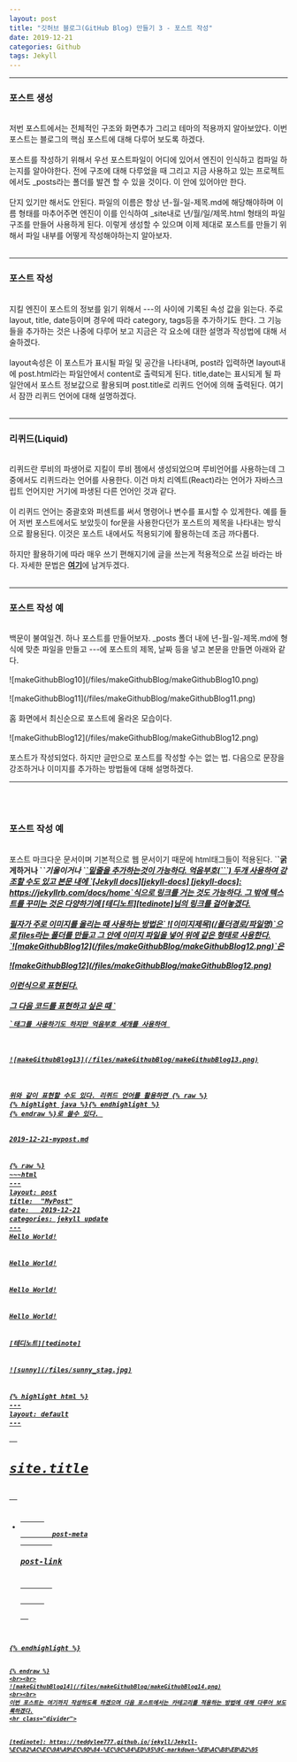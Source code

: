 ```yaml
---
layout: post
title: "깃허브 블로그(GitHub Blog) 만들기 3 - 포스트 작성"
date: 2019-12-21
categories: Github
tags: Jekyll
---
```

<div style="display:none;">
</div>
<hr class="divider">
<h3>포스트 생성</h3>
<br>
저번 포스트에서는 전체적인 구조와 화면추가 그리고 테마의 적용까지 알아보았다. 이번 포스트는 블로그의 핵심 포스트에 대해 다루어 보도록 하겠다. 
<br><br>
포스트를 작성하기 위해서 우선 포스트파일이 어디에 있어서 엔진이 인식하고 컴파일 하는지를 알아야한다. 전에 구조에 대해 다루었을 때 그리고 지금 사용하고 있는 프로젝트에서도 _posts라는 폴더를 발견 할 수 있을 것이다. 이 안에 있어야만 한다.
<br><br>
단지 있기만 해서도 안된다. 파일의 이름은 항상 년-월-일-제목.md에 해당해야하며 이름 형태를 마추어주면 엔진이 이를 인식하여 _site내로 년/월/일/제목.html 형태의 파일구조를 만들어 사용하게 된다. 이렇게 생성할 수 있으며 이제 제대로 포스트를 만들기 위해서 파일 내부를 어떻게 작성해야하는지 알아보자. 
<br><br>
<hr class="divider">
<h3>포스트 작성</h3>
<br>
지킬 엔진이 포스트의 정보를 읽기 위해서 ---의 사이에 기록된 속성 값을 읽는다. 주로 layout, title, date등이며 경우에 따라 category, tags등을 추가하기도 한다. 그 기능들을 추가하는 것은 나중에 다루어 보고 지금은 각 요소에 대한 설명과 작성법에 대해 서술하겠다.
<br><br>
layout속성은 이 포스트가 표시될 파일 및 공간을 나타내며, post라 입력하면 layout내에 post.html라는 파일안에서 content로 출력되게 된다. title,date는 표시되게 될 파일안에서 포스트 정보값으로 활용되며 post.title로 리퀴드 언어에 의해 출력된다. 여기서 잠깐 리퀴드 언어에 대해 설명하겠다.
<br><br>
<hr class="divider">
<h3>리퀴드(Liquid)</h3>
<br>
리퀴드란 루비의 파생어로 지킬이 루비 젬에서 생성되었으며 루비언어를 사용하는데 그 중에서도 리퀴드라는 언어를 사용한다. 이건 마치 리엑트(React)라는 언어가 자바스크립트 언어지만 거기에 파생된 다른 언어인 것과 같다.
<br><br>
이 리퀴드 언어는 중괄호와 퍼센트를 써서 명령어나 변수를 표시할 수 있게한다. 예를 들어 저번 포스트에서도 보았듯이 for문을 사용한다던가 포스트의 제목을 나타내는 방식으로 활용된다. 이것은 포스트 내에서도 적용되기에 활용하는데 조금 까다롭다.  
<br><br>
하지만 활용하기에 따라 매우 쓰기 편해지기에 글을 쓰는게 적용적으로 쓰길 바라는 바다. 자세한 문법은 <b><a href="https://jekyllrb.com/docs/step-by-step/02-liquid/#use-liquid">여기</a></b>에 남겨두겠다.
<br><br>
<hr class="divider">
<h3>포스트 작성 예</h3>
<br>
백문이 불여일견. 하나 포스트를 만들어보자. _posts 폴더 내에 년-월-일-제목.md에 형식에 맞춘 파일을 만들고 ---에 포스트의 제목, 날짜 등을 넣고 본문을 만들면 아래와 같다.
<br><br>
![makeGithubBlog10](/files/makeGithubBlog/makeGithubBlog10.png)
<br><br>
![makeGithubBlog11](/files/makeGithubBlog/makeGithubBlog11.png)
<br><br>
홈 화면에서 최신순으로 포스트에 올라온 모습이다.
<br><br>
![makeGithubBlog12](/files/makeGithubBlog/makeGithubBlog12.png)
<br><br>
포스트가 작성되었다. 하지만 글만으로 포스트를 작성할 수는 없는 법. 다음으로 문장을 강조하거나 이미지를 추가하는 방법들에 대해 설명하겠다.
<hr class="divider">
<br><br>
<h3>포스트 작성 예</h3>
<br>
포스트 마크다운 문서이며 기본적으로 웹 문서이기 때문에 html태그들이 적용된다. `<b>`<b>굵게하거나</b> `<i>`<i>기울이거나</i> `<u>`<u>밑줄을 추가하는</u>것이 가능하다. 억음부호(```) 두개 사용하여 강조할 수도 있고 본문 내에 `[Jekyll docs][jekyll-docs] [jekyll-docs]: https://jekyllrb.com/docs/home`식으로 링크를 거는 것도 가능하다. 그 밖에 텍스트를 꾸미는 것은 다양하기에 <b>[테디노트][tedinote]</b>님의 링크를 걸어놓겠다.
<br><br>  
필자가 주로 이미지를 올리는 때 사용하는 방법은` ![이미지제목](/폴더경로/파일명)`으로 files라는 폴더를 만들고 그 안에 이미지 파일을 넣어 위에 같은 형태로 사용한다.<br>
`![makeGithubBlog12](/files/makeGithubBlog/makeGithubBlog12.png)`은 
<br><br>
![makeGithubBlog12](/files/makeGithubBlog/makeGithubBlog12.png)
<br><br>
이런식으로 표현된다.
<br><br>
그 다음 코드를 표현하고 싶은 때 `<pre><code>`태그를 사용하기도 하지만 억음부호 세개를 사용하여 
<br><br>
![makeGithubBlog13](/files/makeGithubBlog/makeGithubBlog13.png)
<br><br>
위와 같이 표현할 수도 있다. 리퀴드 언어를 활용하면 {% raw %}
{% highlight java %}{% endhighlight %}
{% endraw %}로 쓸수 있다. 

<h4>2019-12-21-mypost.md</h4>
{% raw %}
~~~html
---
layout: post
title:  "MyPost"
date:   2019-12-21
categories: jekyll update
---
Hello World!
<br>
<b>Hello World!</b>
<br>
<i>Hello World!</i>
<br>
<u>Hello World!</u>
<br>
<b>[테디노트][tedinote]</b>
<br>
![sunny](/files/sunny_stag.jpg)
<br>
{% highlight html %}
---
layout: default
---
<div class="home">
  <h1 class="page-heading">site.title</h1>
  <ul class="post-list">
      <li>
        <span class="post-meta">post-meta</span>
        <h3><a class="post-link">post-link<a></h3>
        <br>
      </li>
  </ul>
</div>
{% endhighlight %}

[tedinote]: https://teddylee777.github.io/jekyll/Jekyll-%EC%82%AC%EC%9A%A9%EC%9D%84-%EC%9C%84%ED%95%9C-markdown-%EB%AC%B8%EB%B2%95
~~~
{% endraw %}
<br><br>
![makeGithubBlog14](/files/makeGithubBlog/makeGithubBlog14.png)
<br><br>
이번 포스트는 여기까지 작성하도록 하겠으며 다음 포스트에서는 카테고리를 적용하는 방법에 대해 다루어 보도록하겠다.
<hr class="divider">


[tedinote]: https://teddylee777.github.io/jekyll/Jekyll-%EC%82%AC%EC%9A%A9%EC%9D%84-%EC%9C%84%ED%95%9C-markdown-%EB%AC%B8%EB%B2%95
